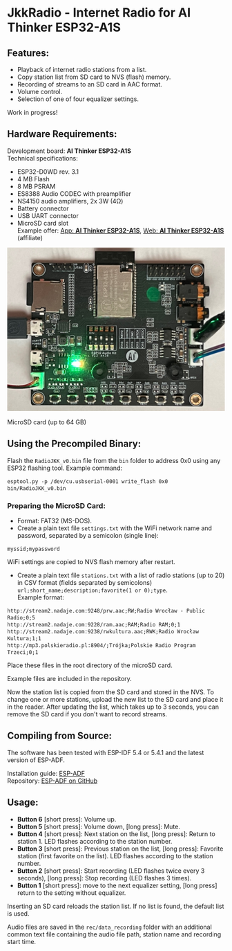 # JkkRadio - Internet Radio for **AI Thinker ESP32-A1S**

## **Features:**
- Playback of internet radio stations from a list.
- Copy station list from SD card to NVS (flash) memory.
- Recording of streams to an SD card in AAC format.
- Volume control.
- Selection of one of four equalizer settings.

Work in progress!

## **Hardware Requirements:**
Development board: **AI Thinker ESP32-A1S**  
Technical specifications:  
- ESP32-D0WD rev. 3.1  
- 4 MB Flash  
- 8 MB PSRAM  
- ES8388 Audio CODEC with preamplifier  
- NS4150 audio amplifiers, 2x 3W (4Ω)  
- Battery connector  
- USB UART connector  
- MicroSD card slot  
Example offer: [App: **AI Thinker ESP32-A1S**](https://s.click.aliexpress.com/e/_ooTic0A), [Web: **AI Thinker ESP32-A1S**](https://s.click.aliexpress.com/e/_onbBPzW) (affiliate)

![AI Thinker ESP32-A1S](img/ESP32A1S.jpeg)

MicroSD card (up to 64 GB)

## Using the Precompiled Binary:
Flash the `RadioJKK_v0.bin` file from the `bin` folder to address 0x0 using any ESP32 flashing tool. Example command:  
```
esptool.py -p /dev/cu.usbserial-0001 write_flash 0x0 bin/RadioJKK_v0.bin
```

### Preparing the MicroSD Card:
- Format: FAT32 (MS-DOS).  
- Create a plain text file `settings.txt` with the WiFi network name and password, separated by a semicolon (single line):  
```
myssid;mypassword
```
WiFi settings are copied to NVS flash memory after restart.

- Create a plain text file `stations.txt` with a list of radio stations (up to 20) in CSV format (fields separated by semicolons) `url;short_name;description;favorite(1 or 0);type`.  
Example format:  
```
http://stream2.nadaje.com:9248/prw.aac;RW;Radio Wrocław - Public Radio;0;5
http://stream2.nadaje.com:9228/ram.aac;RAM;Radio RAM;0;1
http://stream2.nadaje.com:9238/rwkultura.aac;RWK;Radio Wrocław Kultura;1;1
http://mp3.polskieradio.pl:8904/;Trójka;Polskie Radio Program Trzeci;0;1
```

Place these files in the root directory of the microSD card.  

Example files are included in the repository.

Now the station list is copied from the SD card and stored in the NVS. To change one or more stations, upload the new list to the SD card and place it in the reader. After updating the list, which takes up to 3 seconds, you can remove the SD card if you don't want to record streams.

## Compiling from Source:
The software has been tested with ESP-IDF 5.4 or 5.4.1 and the latest version of ESP-ADF.  

Installation guide: [ESP-ADF](https://docs.espressif.com/projects/esp-adf/en/latest/get-started/index.html#quick-start)  
Repository: [ESP-ADF on GitHub](https://github.com/espressif/esp-adf)

## Usage:
- **Button 6** [short press]: Volume up.  
- **Button 5** [short press]: Volume down, [long press]: Mute.  
- **Button 4** [short press]: Next station on the list, [long press]: Return to station 1. LED flashes according to the station number.  
- **Button 3** [short press]: Previous station on the list, [long press]: Favorite station (first favorite on the list). LED flashes according to the station number.  
- **Button 2** [short press]: Start recording (LED flashes twice every 3 seconds), [long press]: Stop recording (LED flashes 3 times).
- **Button 1** [short press]: move to the next equalizer setting, [long press] return to the setting without equalizer.

Inserting an SD card reloads the station list. If no list is found, the default list is used.

Audio files are saved in the `rec/data_recording` folder with an additional common text file containing the audio file path, station name and recording start time.